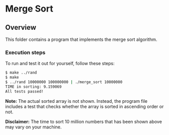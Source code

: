 # Merge Sort

## Overview

This folder contains a program that implements the merge sort algorithm.

### Execution steps

To run and test it out for yourself, follow these steps:

```bash
$ make ../rand
$ make
$ ../rand 10000000 100000000 | ./merge_sort 10000000
TIME in sorting: 9.159069
All tests passed!
```

**Note:** The actual sorted array is not shown. Instead, the program file
includes a test that checks whether the array is sorted in ascending order or
not.

**Disclaimer:** The time to sort 10 million numbers that has been shown above
may vary on your machine.
